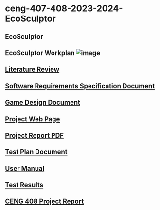 # ceng-407-408-2023-2024-EcoSculptor
## EcoSculptor

## EcoSculptor Workplan ![image](https://github.com/CankayaUniversity/ceng-407-408-2023-2024-EcoSculptor/assets/63861431/e350cade-bd92-48e7-954a-2450bc7bf912)

## [Literature Review](https://github.com/CankayaUniversity/ceng-407-408-2023-2024-EcoSculptor/wiki/Literature-Review)

## [Software Requirements Specification Document](https://github.com/CankayaUniversity/ceng-407-408-2023-2024-EcoSculptor/wiki/Software-Requirements-Specification-Document)

## [Game Design Document](https://github.com/CankayaUniversity/ceng-407-408-2023-2024-EcoSculptor/wiki/Game-Design-Document)

## [Project Web Page](https://ozgundogan2000.wixsite.com/ecosculptor)

## [Project Report PDF](https://drive.google.com/file/d/14kLW3BM6FG9R_-VtGyh9rs8_p7TAa7U0/view?usp=sharing)

## [Test Plan Document](https://github.com/CankayaUniversity/ceng-407-408-2023-2024-EcoSculptor/wiki/Test-Plan-Document)

## [User Manual](https://github.com/CankayaUniversity/ceng-407-408-2023-2024-EcoSculptor/wiki/User-Manual)

## [Test Results](https://github.com/CankayaUniversity/ceng-407-408-2023-2024-EcoSculptor/wiki/Test-Results)

## [CENG 408 Project Report](https://drive.google.com/file/d/1XDI-pPxTloRCYyBIbNu-oN5zH3kGy9uT/view?usp=sharing)

